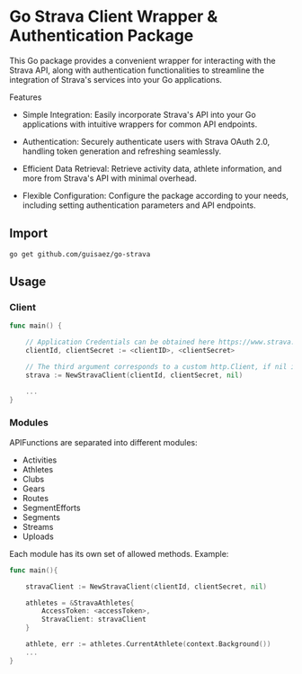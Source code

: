 # Go Strava Client Wrapper & Authentication Package

This Go package provides a convenient wrapper for interacting with the Strava API, along with authentication functionalities to streamline the integration of Strava's services into your Go applications.

Features

* Simple Integration: Easily incorporate Strava's API into your Go applications with intuitive wrappers for common API endpoints.

* Authentication: Securely authenticate users with Strava OAuth 2.0, handling token generation and refreshing seamlessly.
    
* Efficient Data Retrieval: Retrieve activity data, athlete information, and more from Strava's API with minimal overhead.
    
* Flexible Configuration: Configure the package according to your needs, including setting authentication parameters and API endpoints.

## Import 

```Shell
go get github.com/guisaez/go-strava
```

## Usage

### Client

```go
func main() {

    // Application Credentials can be obtained here https://www.strava.com/settings/api
    clientId, clientSecret := <clientID>, <clientSecret>

    // The third argument corresponds to a custom http.Client, if nil it will use the default http.Client
    strava := NewStravaClient(clientId, clientSecret, nil)

    ...
}
```

### Modules

APIFunctions are separated into different modules:

* Activities
* Athletes
* Clubs
* Gears
* Routes
* SegmentEfforts
* Segments
* Streams
* Uploads

Each module has its own set of allowed methods. Example:

```go
func main(){

    stravaClient := NewStravaClient(clientId, clientSecret, nil)

    athletes = &StravaAthletes{
        AccessToken: <accessToken>,
        StravaClient: stravaClient
    }

    athlete, err := athletes.CurrentAthlete(context.Background())
    ...
}
```